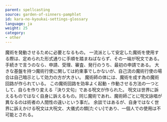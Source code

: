 ```yaml
---
parent: spellcasting
source: garden-of-sinners-pamphlet
id: kara-no-kyoukai-settings-glossary
language: ja
weight: 25
category:
- other
---
```


魔術を発動させるために必要となるもの。
一流派として安定した魔術を使用する際は、定められた形式通りに手順を踏まねばならず、その一端が呪文である。
手続きで言うのなら、申請、受理、審査、発行のうち、最初の申請である。
大きな基盤を持つ魔術行使に関しては約束事でしかないが、自己流の魔術行使の場合は自己暗示として効力の方が大きい。
魔術師の体には、魔術を成す為の魔術回路が作られている。
この魔術回路を効率よく起動・作動させる方法の一つとして、自らを作り変える『決り文句』である呪文が作られた。
呪文は世界に訴えるものではなく自身に訴えるもの。同じ魔術であれ、魔術師ごとに呪文詠唱が異なるのは術者の人間性の違いという事だ。
余談ではあるが、自身ではなく世界に訴えかける呪文は大呪文、大儀式の類[たぐい]であり、一個人での使用は不可能とされる。
